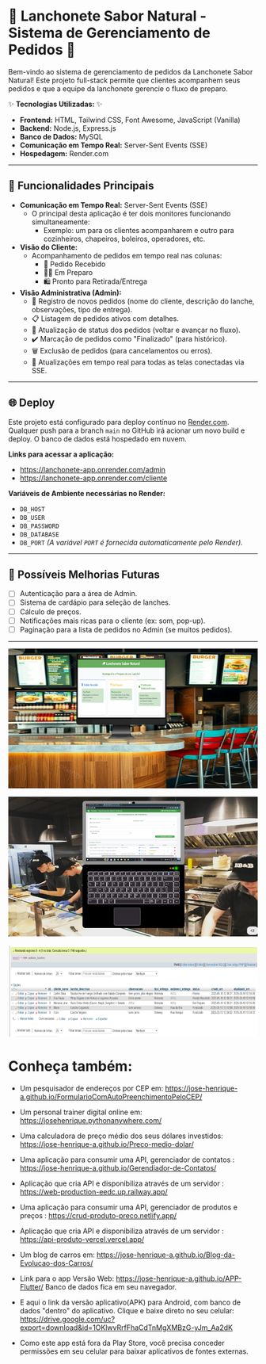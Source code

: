 # 🍔 Lanchonete Sabor Natural - Sistema de Gerenciamento de Pedidos 🌿

Bem-vindo ao sistema de gerenciamento de pedidos da Lanchonete Sabor Natural! Este projeto full-stack permite que clientes acompanhem seus pedidos e que a equipe da lanchonete gerencie o fluxo de preparo.

✨ **Tecnologias Utilizadas:** ✨

*   **Frontend:** HTML, Tailwind CSS, Font Awesome, JavaScript (Vanilla)
*   **Backend:** Node.js, Express.js
*   **Banco de Dados:** MySQL
*   **Comunicação em Tempo Real:** Server-Sent Events (SSE)
*   **Hospedagem:** Render.com

---

## 🚀 Funcionalidades Principais
*   **Comunicação em Tempo Real:** Server-Sent Events (SSE)
    * O principal desta aplicação é ter dois monitores funcionando simultaneamente:
        * Exemplo: um para os clientes acompanharem e outro para cozinheiros, chapeiros, boleiros, operadores, etc.
*   **Visão do Cliente:**
    *   Acompanhamento de pedidos em tempo real nas colunas:
        *   📝 Pedido Recebido
        *   👨‍🍳 Em Preparo
        *   🛍️ Pronto para Retirada/Entrega
*   **Visão Administrativa (Admin):**
    *   📝 Registro de novos pedidos (nome do cliente, descrição do lanche, observações, tipo de entrega).
    *   📋 Listagem de pedidos ativos com detalhes.
    *   🔄 Atualização de status dos pedidos (voltar e avançar no fluxo).
    *   ✔️ Marcação de pedidos como "Finalizado" (para histórico).
    *   🗑️ Exclusão de pedidos (para cancelamentos ou erros).
    *   📡 Atualizações em tempo real para todas as telas conectadas via SSE.

---

## 🌐 Deploy

Este projeto está configurado para deploy contínuo no [Render.com](https://render.com/).
Qualquer push para a branch `main` no GitHub irá acionar um novo build e deploy.
O banco de dados está hospedado em nuvem.

**Links para acessar a aplicação:**
* https://lanchonete-app.onrender.com/admin
* https://lanchonete-app.onrender.com/cliente


**Variáveis de Ambiente necessárias no Render:**
*   `DB_HOST`
*   `DB_USER`
*   `DB_PASSWORD`
*   `DB_DATABASE`
*   `DB_PORT`
*(A variável `PORT` é fornecida automaticamente pelo Render).*

---

## 🤔 Possíveis Melhorias Futuras

*   [ ] Autenticação para a área de Admin.
*   [ ] Sistema de cardápio para seleção de lanches.
*   [ ] Cálculo de preços.
*   [ ] Notificações mais ricas para o cliente (ex: som, pop-up).
*   [ ] Paginação para a lista de pedidos no Admin (se muitos pedidos).

---

<p align="center">
  <img src="imagens/Cliente.png" alt="Monitor Cliente"></a>
</p>

<p align="center">
  <img src="imagens/Admin.png" alt="Monitor Admin"></a>
</p>

<p align="center">
  <img src="imagens/bancoDados.png" alt="DB CRUD"></a>
</p>

# Conheça também:

* Um pesquisador de endereços por CEP em: https://jose-henrique-a.github.io/FormularioComAutoPreenchimentoPeloCEP/

* Um personal trainer digital online em: https://josehenrique.pythonanywhere.com/

* Uma calculadora de preço médio dos seus dólares investidos: https://jose-henrique-a.github.io/Preco-medio-dolar/

* Uma aplicação para consumir uma API, gerenciador de contatos : https://jose-henrique-a.github.io/Gerendiador-de-Contatos/

* Aplicação que cria API e disponibiliza através de um servidor : https://web-production-eedc.up.railway.app/

* Uma aplicação para consumir uma API, gerenciador de produtos e preços : https://crud-produto-preco.netlify.app/

* Aplicação que cria API e disponibiliza através de um servidor : https://api-produto-vercel.vercel.app/

* Um blog de carros em: https://jose-henrique-a.github.io/Blog-da-Evolucao-dos-Carros/

* Link para o app Versão Web: https://jose-henrique-a.github.io/APP-Flutter/ Banco de dados fica em seu navegador.

* E aqui o link da versão aplicativo(APK) para Android, com banco de dados "dentro" do aplicativo. Clique e baixe direto no seu celular: https://drive.google.com/uc?export=download&id=1OKlwvRrfFhaCdTnMgXMBzG-yJm_Aa2dK 

* Como este app está fora da Play Store, você precisa conceder permissões em seu celular para baixar aplicativos de fontes externas.